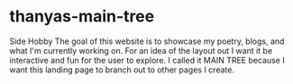 # thanyas-main-tree
Side Hobby
The goal of this website is to showcase my poetry, blogs, and what I'm currently working on. 
For an idea of the layout out I want it be interactive and fun for the user to explore. 
I called it MAIN TREE because I want this landing page to branch out to other pages I create. 
